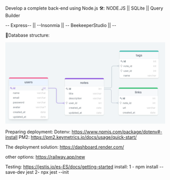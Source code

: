 
Develop a complete back-end using Node.js
🛠️: NODE.JS || SQLite || Query Builder

-- Express-- || --Insonmia || -- BeekeeperStudio || --


💾Database structure: 

![alt text](databasestruccture.png)

 
 Preparing deployment:
 Dotenv: https://www.npmjs.com/package/dotenv#-install
 PM2: https://pm2.keymetrics.io/docs/usage/quick-start/


 The deployment solution: 
 https://dashboard.render.com/

 other options: 
 https://railway.app/new

 Testing: https://jestjs.io/es-ES/docs/getting-started
 install: 
 1 - npm install --save-dev jest
 2- npx jest --init 
